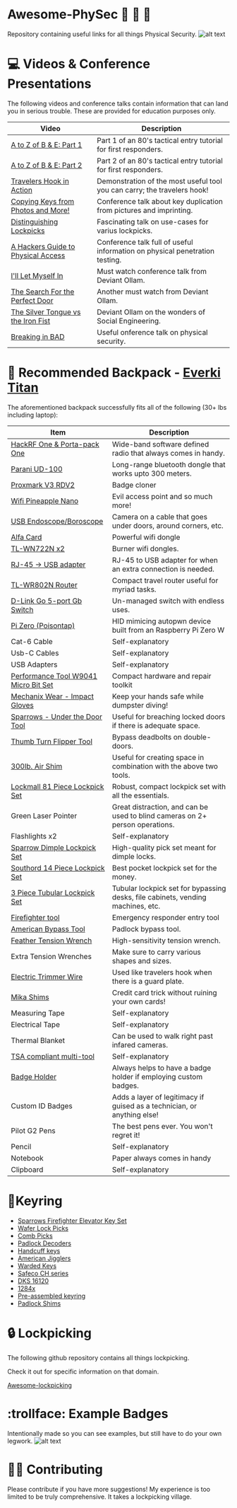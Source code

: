 # Awesome-PhySec :office: :bank: :hospital:
Repository containing useful links for all things Physical Security.
![alt text](https://github.com/l373/Awesome-PhySec/blob/master/physec.jpg)

# :computer: Videos & Conference Presentations
The following videos and conference talks contain information that can land you in serious trouble.
These are provided for education purposes only.

Video | Description
------------ | -------------
[A to Z of B & E: Part 1](https://www.youtube.com/watch?v=F2GK9xZJhvQ) | Part 1 of an 80's tactical entry tutorial for first responders.
[A to Z of B & E: Part 2](https://www.youtube.com/watch?v=gC85o-diRio) | Part 2 of an 80's tactical entry tutorial for first responders.
[Travelers Hook in Action](https://www.youtube.com/watch?v=bX-6LFPSQuk) | Demonstration of the most useful tool you can carry; the travelers hook!
[Copying Keys from Photos and More!](https://www.youtube.com/watch?v=AayXf5aRFTI) | Conference talk about key duplication from pictures and imprinting.
[Distinguishing Lockpicks](https://www.youtube.com/watch?v=e07VRxJ01Fs) | Fascinating talk on use-cases for varius lockpicks.
[A Hackers Guide to Physical Access](https://www.youtube.com/watch?v=eft8PElmQZM) | Conference talk full of useful information on physical penetration testing.
[I'll Let Myself In](https://www.youtube.com/watch?v=rnmcRTnTNC8) | Must watch conference talk from Deviant Ollam.
[The Search For the Perfect Door](https://www.youtube.com/watch?v=4YYvBLAF4T8) | Another must watch from Deviant Ollam.
[The Silver Tongue vs the Iron Fist](https://www.youtube.com/watch?v=dVTcifBspRc) | Deviant Ollam on the wonders of Social Engineering.
[Breaking in BAD](https://www.youtube.com/watch?v=UpX70KxGiVo) | Useful onference talk on physical security.


# :toolbox: Recommended Backpack - [Everki Titan](https://www.everki.com/us_en/business-120-travel-friendly-laptop-backpack-up-to-18-4-inch.html)
The aforementioned backpack successfully fits all of the following (30+ lbs including laptop):

Item | Description
------------ | -------------
[HackRF One & Porta-pack One](https://www.amazon.com/NooElec-Software-Defined-Antenna-Adapter/dp/B01K1CCHR0/ref=sr_1_3?dchild=1&keywords=hackrf+one&qid=1601185978&sr=8-3) | Wide-band software defined radio that always comes in handy.
[Parani UD-100](https://www.amazon.com/Bluetooth-Interface-Suitable-Industrial-Purposes/dp/B07VHBK7DL/ref=sr_1_1?crid=21KCEX2BYTF5R&dchild=1&keywords=parani+ud100&qid=1601185997&sprefix=parani+ud%2Caps%2C184&sr=8-1) | Long-range bluetooth dongle that works upto 300 meters.
[Proxmark V3 RDV2](https://www.amazon.com/Proxmark3-RDV2-0-Kits-RFID-Clone/dp/B075H5KCS5/ref=sr_1_1?crid=1IJFWRIQLO6NA&dchild=1&keywords=proxmark3+rdv4&qid=1601186061&sprefix=proxma%2Caps%2C192&sr=8-1) | Badge cloner
[Wifi Pineapple Nano](https://www.amazon.com/Hak5-Pineapple-Basic-Field-Guide/dp/B07L1DRGG1/ref=sr_1_1?dchild=1&keywords=wifi+pineapple+nano&qid=1601186085&sr=8-1) | Evil access point and so much more!
[USB Endoscope/Boroscope](https://www.amazon.com/Seesi-Endoscope-Waterproof-Inspection-Semi-Rigid/dp/B07PBF6DX5/ref=sr_1_3?dchild=1&keywords=usb+endoscope&qid=1601186167&sr=8-3) | Camera on a cable that goes under doors, around corners, etc.
[Alfa Card](https://www.amazon.com/Alfa-AC1900-WiFi-Adapter-Long-Range/dp/B01MZD7Z76/ref=sr_1_3?dchild=1&keywords=alfa+card&qid=1601186190&sr=8-3) | Powerful wifi dongle
[TL-WN722N x2](https://www.amazon.com/TP-Link-TL-WN722N-Wireless-network-Adapter/dp/B002SZEOLG/ref=sr_1_1?crid=3LQLW9P36UQLR&dchild=1&keywords=tlwn722n&qid=1601186239&sprefix=tlwn72%2Caps%2C201&sr=8-1) | Burner wifi dongles.
[RJ-45 -> USB adapter](https://www.amazon.com/AmazonBasics-1000-Gigabit-Ethernet-Adapter/dp/B00M77HMU0/ref=sxin_10?ascsubtag=amzn1.osa.3f25e444-78bf-41db-8bff-fc9dc04adfd5.ATVPDKIKX0DER.en_US&creativeASIN=B00M77HMU0&cv_ct_cx=rj45+to+usb+adapter&cv_ct_id=amzn1.osa.3f25e444-78bf-41db-8bff-fc9dc04adfd5.ATVPDKIKX0DER.en_US&cv_ct_pg=search&cv_ct_wn=osp-single-source-gl-ranking&dchild=1&keywords=rj45+to+usb+adapter&linkCode=oas&pd_rd_i=B00M77HMU0&pd_rd_r=fbea0efb-3b05-43a1-ba93-1ccd5a92fc6f&pd_rd_w=zgs6a&pd_rd_wg=P4zLJ&pf_rd_p=0ec05f25-9534-48fe-9c3e-40b89957230e&pf_rd_r=CMPB7YDRWFTV2PWBM14J&qid=1601186308&sr=1-1-d9dc7690-f7e1-44eb-ad06-aebbef559a37&tag=pcmagcontent-20) | RJ-45 to USB adapter for when an extra connection is needed.
[TL-WR802N Router](https://www.amazon.com/TP-Link-Wireless-Portable-Travel-Router/dp/B00TQEX8BO/ref=sr_1_1?crid=37SV7F17SWBZ0&dchild=1&keywords=tl-wr802n&qid=1601186380&sprefix=tl-wr%2Caps%2C194&sr=8-1) | Compact travel router useful for myriad tasks.
[D-Link Go 5-port Gb Switch](https://www.amazon.com/D-Link-5-Port-Unmanaged-Gigabit-GO-SW-5G/dp/B008PC1FYK/ref=sr_1_3?dchild=1&keywords=d-link+go&qid=1601186413&sr=8-3) | Un-managed switch with endless uses.
[Pi Zero (Poisontap)](https://www.amazon.com/Vilros-Raspberry-Starter-Power-Premium/dp/B0748MPQT4/ref=sr_1_3?dchild=1&keywords=pi+zero&qid=1601186439&sr=8-3) | HID mimicing autopwn device built from an Raspberry Pi Zero W
Cat-6 Cable | Self-explanatory
Usb-C Cables | Self-explanatory
USB Adapters | Self-explanatory
[Performance Tool W9041 Micro Bit Set](https://www.amazon.com/Performance-Tool-W9041-Maintenance-Electronics/dp/B0741JYR81/ref=sr_1_2?dchild=1&keywords=Performance+Tool+W9041+Micro+Bit+Set&qid=1601186490&sr=8-2) | Compact hardware and repair toolkit 
[Mechanix Wear - Impact Gloves](https://www.amazon.com/Mechanix-Wear-185185-Elastic-Cuff-Mechanics/dp/B0001VNYDS/ref=sr_1_6?dchild=1&keywords=mechanix%2Bgloves&qid=1601186526&sr=8-6&th=1) | Keep your hands safe while dumpster diving!
[Sparrows - Under the Door Tool](https://www.sparrowslockpicks.com/product_p/underdoor.htm) | Useful for breaching locked doors if there is adequate space.
[Thumb Turn Flipper Tool](https://www.lockpicks.com/commercial-door-opening-tool.html) | Bypass deadbolts on double-doors.
[300lb. Air Shim](https://www.amazon.com/Calculated-Industries-1190-Inflatable-Contractor-Grade/dp/B015CJEHZM/ref=sr_1_2?dchild=1&keywords=300lb+air+shim&qid=1601186816&sr=8-2) | Useful for creating space in combination with the above two tools.
[Lockmall 81 Piece Lockpick Set](https://secrethandtools.com/lockmall-81-pieces-stainless-steel-single-hook-lock-picking-kit-locksmith-tools-set?zenid=626d29f113f0404977912a16e68456c9) | Robust, compact lockpick set with all the essentials.
Green Laser Pointer | Great distraction, and can be used to blind cameras on 2+ person operations.
Flashlights x2 | Self-explanatory
[Sparrow Dimple Lockpick Set](https://www.sparrowslockpicks.com/product_p/dmplpick.htm) | High-quality pick set meant for dimple locks.
[Southord 14 Piece Lockpick Set](https://www.amazon.com/SouthOrd-Piece-Lock-Set-PXS-14/dp/B08DN4BZFT/ref=sr_1_2?crid=3HS67RD9IKEQA&dchild=1&keywords=southord+pxs-14+lock+pick+set&qid=1601187056&sprefix=southord%2Caps%2C218&sr=8-2) | Best pocket lockpick set for the money.
[3 Piece Tubular Lockpick Set](https://www.amazon.com/Stainless-Tubular-Impression-Professional-Picking/dp/B0892KRWVC/ref=sr_1_45?dchild=1&keywords=lockpick&qid=1601187081&sr=8-45) | Tubular lockpick set for bypassing desks, file cabinets, vending machines, etc.
[Firefighter tool](https://www.amazon.com/LINE2design-Multi-Purpose-Pry-Tool/dp/B07SK9P8LG/ref=sr_1_23?dchild=1&keywords=firefighter+tool&qid=1601187193&sr=8-23) | Emergency responder entry tool
[American Bypass Tool](https://lockpicktools.com/american-padlock-by-pass-tool/) | Padlock bypass tool.
[Feather Tension Wrench](https://www.lockpickshop.com/A-2.html) | High-sensitivity tension wrench.
Extra Tension Wrenches | Make sure to carry various shapes and sizes. 
[Electric Trimmer Wire](https://www.homedepot.com/b/Outdoors-Outdoor-Power-Equipment-Trimmers-String-Trimmer-Line/N-5yc1vZcjex) | Used like travelers hook when there is a guard plate.
[Mika Shims](https://www.lockpickshop.com/SUPER-MICA.html) | Credit card trick without ruining your own cards!
Measuring Tape | Self-explanatory
Electrical Tape | Self-explanatory
Thermal Blanket | Can be used to walk right past infared cameras.
[TSA compliant multi-tool](https://www.amazon.com/LEATHERMAN-Style-PS-Multitool-Black/dp/B0058RX9NU/ref=sr_1_8?crid=24XJAZV8ZTMCK&dchild=1&keywords=tsa+compliant+multitool&qid=1601187492&sprefix=tsa+compliant+mul%2Caps%2C195&sr=8-8) | Self-explanatory
[Badge Holder](https://www.amazon.com/Retractable-Holders-Carabiner-Vertical-Kevlar/dp/B07KGQQHCJ/ref=sr_1_5?dchild=1&keywords=badge+holder&qid=1601187548&sr=8-5) | Always helps to have a badge holder if employing custom badges.
Custom ID Badges | Adds a layer of legitimacy if guised as a technician, or anything else!
Pilot G2 Pens | The best pens ever. You won't regret it!
Pencil | Self-explanatory
Notebook | Paper always comes in handy
Clipboard | Self-explanatory

# :key:Keyring
* [Sparrows Firefighter Elevator Key Set](https://www.sparrowslockpicks.com/product_p/ekey.htm)
* [Wafer Lock Picks](https://www.sparrowslockpicks.com/product_p/wafer.htm#:~:text=Wafer%20Picks%20are%20a%20great,for%20the%20plug%20to%20turn.)
* [Comb Picks](https://www.sparrowslockpicks.com/product_p/comb.htm)
* [Padlock Decoders](https://www.sparrowslockpicks.com/product_p/sultradecoder.htm)
* [Handcuff keys](https://www.amazon.com/Takedown-Tactical-American-Universal-Enforcement/dp/B0753R37GJ/ref=sr_1_13?dchild=1&keywords=handcuff+key&qid=1601187743&sr=8-13)
* [American Jigglers](https://www.amazon.com/Auto-Jigglers/dp/B00137JNA2/ref=as_li_tf_il?tag=gzaluminium-20)
* [Warded Keys](https://www.amazon.com/Piece-Warded-Key-Lock-Padlocks/dp/B08HRL7PC8/ref=sr_1_40?dchild=1&keywords=bump+keys&qid=1601187820&sr=8-40)
* [Safeco CH series](https://www.amazon.com/SafeCo-Delta-Northern-Single-2-Keys/dp/B07D93F2LH)
* [DKS 16120](https://www.amazon.com/Doorking-Keypads-Telephone-Operators-Openers/dp/B07NKVDWR9/ref=sr_1_1?dchild=1&keywords=DKS+key&qid=1601188117&sr=8-1)
* [1284x](https://www.amazon.com/1284X-Mechanical-Ford-Fleet-Key/dp/B07L82NP1G/ref=sr_1_2?dchild=1&keywords=1284x+key&qid=1601188215&sr=8-2)
* [Pre-assembled keyring](https://www.amazon.com/Pentesting-1284x-FEO-K1-16120-222343/dp/B0819XQ9XX/ref=sr_1_3?dchild=1&keywords=1284x+key&qid=1601188215&sr=8-3)
* [Padlock Shims](https://www.sparrowslockpicks.com/product_p/sp33.htm)

# :lock: Lockpicking
The following github repository contains all things lockpicking. 

Check it out for specific information on that domain.

[Awesome-lockpicking](https://github.com/fabacab/awesome-lockpicking)

# :trollface: Example Badges 
Intentionally made so you can see examples, but still have to do your own legwork.
![alt text](https://github.com/l373/Awesome-PhySec/blob/master/badges.jpg)

# :pirate_flag: Contributing
Please contribute if you have more suggestions! My experience is too limited to be truly comprehensive. 
It takes a lockpicking village. 
